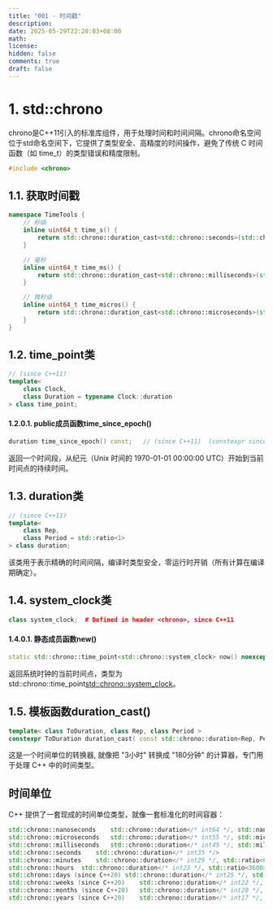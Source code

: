 ```yaml
---
title: "001 - 时间戳"
description: 
date: 2025-05-29T22:28:03+08:00
math: 
license: 
hidden: false
comments: true
draft: false
---
```


# 1. std::chrono
chrono是C++11引入的标准库组件，用于处理时间和时间间隔。chrono命名空间位于std命名空间下，它提供了类型安全、高精度的时间操作，避免了传统 C 时间函数（如 time_t）的类型错误和精度限制。

```cpp
#include <chrono>
```

## 1.1. 获取时间戳
```cpp
namespace TimeTools {
    // 秒级
	inline uint64_t time_s() {
		return std::chrono::duration_cast<std::chrono::seconds>(std::chrono::system_clock::now().time_since_epoch()).count();
	}

	// 毫秒
	inline uint64_t time_ms() {
		return std::chrono::duration_cast<std::chrono::milliseconds>(std::chrono::system_clock::now().time_since_epoch()).count();
	}

	// 微秒级
	inline uint64_t time_micros() {
		return std::chrono::duration_cast<std::chrono::microseconds>(std::chrono::system_clock::now().time_since_epoch()).count();
	}
}	
```

## 1.2. time_point类
```cpp
// (since C++11)
template<
    class Clock,
    class Duration = typename Clock::duration
> class time_point;
```

#### 1.2.0.1. public成员函数time_since_epoch()
```cpp
duration time_since_epoch() const;   // (since C++11)  (constexpr since C++14)
```
返回一个时间段，从纪元（Unix 时间的 1970-01-01 00:00:00 UTC）开始到当前时间点的持续时间。

## 1.3. duration类
```cpp
// (since C++11)
template<
    class Rep,
    class Period = std::ratio<1>
> class duration;
```
该类用于表示精确的时间间隔，编译时类型安全，零运行时开销（所有计算在编译期确定）。


## 1.4. system_clock类
```cpp
class system_clock;  # Defined in header <chrono>, since C++11
```

#### 1.4.0.1. 静态成员函数new()
```cpp
static std::chrono::time_point<std::chrono::system_clock> now() noexcept;      // (since C++11)
```
返回系统时钟的当前时间点，类型为std::chrono::time_point<std::chrono::system_clock>。

## 1.5. 模板函数duration_cast()
```cpp 
template< class ToDuration, class Rep, class Period >
constexpr ToDuration duration_cast( const std::chrono::duration<Rep, Period>& d );     // (since C++11)
```
这是一个时间单位的转换器, 就像把 "3小时" 转换成 "180分钟" 的计算器，专门用于处理 C++ 中的时间类型。



## 时间单位
C++ 提供了一套现成的时间单位类型，就像一套标准化的时间容器：
```cpp
std::chrono::nanoseconds	std::chrono::duration</* int64 */, std::nano>
std::chrono::microseconds	std::chrono::duration</* int55 */, std::micro>
std::chrono::milliseconds	std::chrono::duration</* int45 */, std::milli>
std::chrono::seconds	std::chrono::duration</* int35 */>
std::chrono::minutes	std::chrono::duration</* int29 */, std::ratio<60>>
std::chrono::hours	std::chrono::duration</* int23 */, std::ratio<3600>>
std::chrono::days (since C++20)	std::chrono::duration</* int25 */, std::ratio<86400>>
std::chrono::weeks (since C++20)	std::chrono::duration</* int22 */, std::ratio<604800>>
std::chrono::months (since C++20)	std::chrono::duration</* int20 */, std::ratio<2629746>>
std::chrono::years (since C++20)	std::chrono::duration</* int17 */, std::ratio<31556952>>
```
